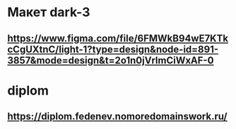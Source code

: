 # Макет dark-3
## https://www.figma.com/file/6FMWkB94wE7KTkcCgUXtnC/light-1?type=design&node-id=891-3857&mode=design&t=2o1n0jVrlmCiWxAF-0
# diplom
## https://diplom.fedenev.nomoredomainswork.ru/

